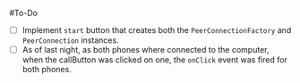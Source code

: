 #To-Do
- [ ] Implement `start` button that creates both the `PeerConnectionFactory` and `PeerConnection` instances.
- [ ] As of last night, as both phones where connected to the computer, when the callButton was clicked on one, the `onClick` event was fired for both phones.
